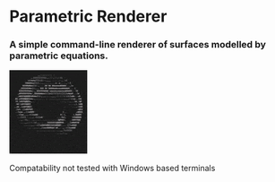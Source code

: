 # Parametric Renderer
### A simple command-line renderer of surfaces modelled by parametric equations.

![](/torus.gif?raw=true "Torus")

Compatability not tested with Windows based terminals
